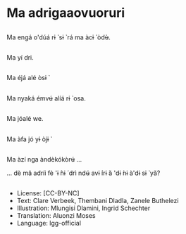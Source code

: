 # Ma adrigaaovuoruri

##
Ma engá o'dúá rɨ ̀ sɨ ̀ rá ma àcɨ ́ òdʉ̀.

##
Ma yí dri.

##
Ma éjá alé òsɨ ̀

##
Ma nyaká émvʉ́ alíá rɨ ̀ osa.

##
Ma jóalé we.

##
Ma àfa jó yɨ òjɨ ̀

##
Ma àzí nga àndèkókòrʉ́ ...

... dè mâ adríi fè 'ɨ ̂nɨ ́ drì ndʉ́ avɨ ́irɨ ̀á 'dɨ ́nɨ à'dɨ sɨ ̀ yǎ?

##
* License: [CC-BY-NC]
* Text: Clare Verbeek, Thembani Dladla, Zanele Buthelezi
* Illustration: Mlungisi Dlamini, Ingrid Schechter
* Translation: Aluonzi Moses
* Language: lgg-official
